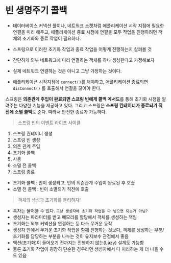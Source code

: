 # 빈 생명주기 콜백

- 데이터베이스 커넥션 풀이나, 네트워크 소켓처럼 애플리케이션 시작 지점에 필요한 연결을 미리 해두고, 애플리케이션 종료 시점에 연결을 모두 작업을 진행하려면 객체의 초기화와 종료 작업이 필요하다.
- 스프링으로 이러한 초기화 작업과 종료 작업을 어떻게 진행하는지 살펴볼 것

- 간단하게 외부 네트워크에 미리 연결하는 객체를 하나 생성한다고 가정해보자
- 실제 네트워크 연결하는 것은 아니고 그냥 가정하는 것이다.
- 애플리케이션 시작지점에 `connect()`를 해야하고, 애플리케이션 종료되면 `disConnect()` 를 호출해서 연결을 끊어야 한다.


스프링은 **의존관계 주입이 완료되면 스프링 빈에게 콜백 메서드**를 통해 초기화 시점을 알려주는 다양한 기능을 제공하고 있다.
그리고 스프링은 **스프링 컨테이너가 종료되기 직전에 소멸 콜백**도 준다. 따라서 안전한 종료가 가능하다.

> 스프링 빈의 이벤트 라이프 사이클
1. 스프링 컨테이너 생성
2. 스프링 빈 생성
3. 의존 관계 주입
4. 초기화 콜백
5. 사용
6. 소멸 전 콜백
7. 스프링 종료

- 초기화 콜백 : 빈이 생성되고, 빈의 의존관계 주입이 완료된 후 호출
- 소멸 전 콜백 : 빈이 소멸되기 직전에 호출


> 객체의 생성과 초기화를 분리하자!

- 혹자는 물어볼 수 있다. `그냥 생성자에 초기화 작업을 다 넣으면 되는거 아님?`
- 생성자는 파라미터를 받고 메모리를 할당해서 객체를 생성하는 책임
- 초기화는 외부 커넥션을 연결하는 등 다소 무거운 동작
- 생성자 안에서 무거운 초기화 작업을 함께 진행하는 것보다, 객체를 생성하는 부분/초기화를 담당하는 부분을 나누는 것이 유지보수 관점에서 좋음
- 액션(초기화)이 들어오기 전까지는 진행하지 않는(Lazy) 설계도 가능함
- 물론 초기화 작업이 굉장히 단순한 경우라면 생성자에서 다 처리하는 게 더 나을 수도 있음